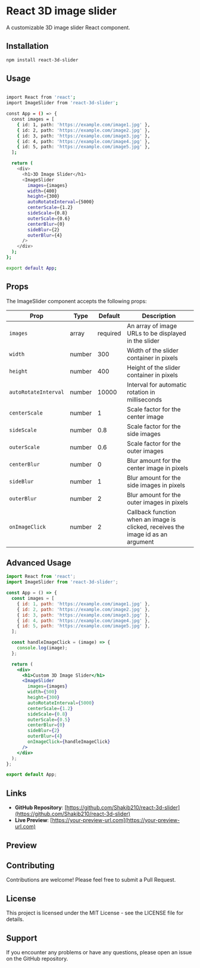 # React 3D image slider

A customizable 3D image slider React component.

## Installation

```bash
npm install react-3d-slider
```

## Usage 
```bash

import React from 'react';
import ImageSlider from 'react-3d-slider';

const App = () => {
  const images = [
    { id: 1, path: 'https://example.com/image1.jpg' },
    { id: 2, path: 'https://example.com/image2.jpg' },
    { id: 3, path: 'https://example.com/image3.jpg' },
    { id: 4, path: 'https://example.com/image4.jpg' },
    { id: 5, path: 'https://example.com/image5.jpg' },
  ];

  return (
    <div>
      <h1>3D Image Slider</h1>
      <ImageSlider
        images={images}
        width={400}
        height={300}
        autoRotateInterval={5000}
        centerScale={1.2}
        sideScale={0.8}
        outerScale={0.6}
        centerBlur={0}
        sideBlur={2}
        outerBlur={4}
      />
    </div>
  );
};

export default App;
```

## Props

The ImageSlider component accepts the following props:

| Prop                | Type    | Default | Description                                                                     |
|---------------------|---------|---------|---------------------------------------------------------------------------------|
| `images`            | array   | required| An array of image URLs to be displayed in the slider                            |
| `width`             | number  | 300     | Width of the slider container in pixels                                         |
| `height`            | number  | 400     | Height of the slider container in pixels                                        |
| `autoRotateInterval`| number  | 10000   | Interval for automatic rotation in milliseconds                                 |
| `centerScale`       | number  | 1       | Scale factor for the center image                                               |
| `sideScale`         | number  | 0.8     | Scale factor for the side images                                                |
| `outerScale`        | number  | 0.6     | Scale factor for the outer images                                               |
| `centerBlur`        | number  | 0       | Blur amount for the center image in pixels                                      |
| `sideBlur`          | number  | 1       | Blur amount for the side images in pixels                                       |
| `outerBlur`         | number  | 2       | Blur amount for the outer images in pixels                                      |
| `onImageClick`      | number  | 2       | Callback function when an image is clicked, receives the image id as an argument|           |



## Advanced Usage

```jsx
import React from 'react';
import ImageSlider from 'react-3d-slider';

const App = () => {
  const images = [
    { id: 1, path: 'https://example.com/image1.jpg' },
    { id: 2, path: 'https://example.com/image2.jpg' },
    { id: 3, path: 'https://example.com/image3.jpg' },
    { id: 4, path: 'https://example.com/image4.jpg' },
    { id: 5, path: 'https://example.com/image5.jpg' },
  ];

  const handleImageClick = (image) => {
    console.log(image);
  };

  return (
    <div>
      <h1>Custom 3D Image Slider</h1>
      <ImageSlider
        images={images}
        width={500}
        height={300}
        autoRotateInterval={5000}
        centerScale={1.2}
        sideScale={0.8}
        outerScale={0.5}
        centerBlur={0}
        sideBlur={2}
        outerBlur={4}
        onImageClick={handleImageClick}
      />
    </div>
  );
};

export default App;
```

## Links

- **GitHub Repository**: [https://github.com/Shakib210/react-3d-slider](https://github.com/Shakib210/react-3d-slider)
- **Live Preview**: [https://your-preview-url.com](https://your-preview-url.com)

## Preview


## Contributing
Contributions are welcome! Please feel free to submit a Pull Request.

## License
This project is licensed under the MIT License - see the LICENSE file for details.

## Support
If you encounter any problems or have any questions, please open an issue on the GitHub repository.
